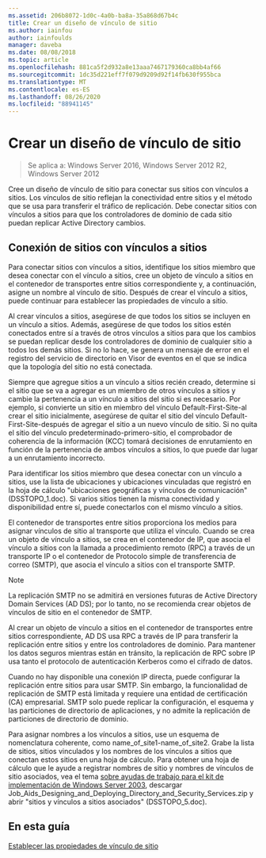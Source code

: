 ```yaml
---
ms.assetid: 206b8072-1d0c-4a0b-ba8a-35a868d67b4c
title: Crear un diseño de vínculo de sitio
ms.author: iainfou
author: iainfoulds
manager: daveba
ms.date: 08/08/2018
ms.topic: article
ms.openlocfilehash: 881ca5f2d932a8e13aaa7467179360ca8bb4af66
ms.sourcegitcommit: 1dc35d221eff7f079d9209d92f14fb630f955bca
ms.translationtype: MT
ms.contentlocale: es-ES
ms.lasthandoff: 08/26/2020
ms.locfileid: "88941145"
---
```

# <a name="creating-a-site-link-design"></a>Crear un diseño de vínculo de sitio

> Se aplica a: Windows Server 2016, Windows Server 2012 R2, Windows Server 2012

Cree un diseño de vínculo de sitio para conectar sus sitios con vínculos a sitios. Los vínculos de sitio reflejan la conectividad entre sitios y el método que se usa para transferir el tráfico de replicación. Debe conectar sitios con vínculos a sitios para que los controladores de dominio de cada sitio puedan replicar Active Directory cambios.

## <a name="connecting-sites-with-site-links"></a>Conexión de sitios con vínculos a sitios

Para conectar sitios con vínculos a sitios, identifique los sitios miembro que desea conectar con el vínculo a sitios, cree un objeto de vínculo a sitios en el contenedor de transportes entre sitios correspondiente y, a continuación, asigne un nombre al vínculo de sitio. Después de crear el vínculo a sitios, puede continuar para establecer las propiedades de vínculo a sitio.

Al crear vínculos a sitios, asegúrese de que todos los sitios se incluyen en un vínculo a sitios. Además, asegúrese de que todos los sitios estén conectados entre sí a través de otros vínculos a sitios para que los cambios se puedan replicar desde los controladores de dominio de cualquier sitio a todos los demás sitios. Si no lo hace, se genera un mensaje de error en el registro del servicio de directorio en Visor de eventos en el que se indica que la topología del sitio no está conectada.

Siempre que agregue sitios a un vínculo a sitios recién creado, determine si el sitio que se va a agregar es un miembro de otros vínculos a sitios y cambie la pertenencia a un vínculo a sitios del sitio si es necesario. Por ejemplo, si convierte un sitio en miembro del vínculo Default-First-Site-al crear el sitio inicialmente, asegúrese de quitar el sitio del vínculo Default-First-Site-después de agregar el sitio a un nuevo vínculo de sitio. Si no quita el sitio del vínculo predeterminado-primero-sitio, el comprobador de coherencia de la información (KCC) tomará decisiones de enrutamiento en función de la pertenencia de ambos vínculos a sitios, lo que puede dar lugar a un enrutamiento incorrecto.

Para identificar los sitios miembro que desea conectar con un vínculo a sitios, use la lista de ubicaciones y ubicaciones vinculadas que registró en la hoja de cálculo "ubicaciones geográficas y vínculos de comunicación" (DSSTOPO_1.doc). Si varios sitios tienen la misma conectividad y disponibilidad entre sí, puede conectarlos con el mismo vínculo a sitios.

El contenedor de transportes entre sitios proporciona los medios para asignar vínculos de sitio al transporte que utiliza el vínculo. Cuando se crea un objeto de vínculo a sitios, se crea en el contenedor de IP, que asocia el vínculo a sitios con la llamada a procedimiento remoto (RPC) a través de un transporte IP o el contenedor de Protocolo simple de transferencia de correo (SMTP), que asocia el vínculo a sitios con el transporte SMTP.

> [!NOTE]
> La replicación SMTP no se admitirá en versiones futuras de Active Directory Domain Services (AD DS); por lo tanto, no se recomienda crear objetos de vínculos de sitio en el contenedor de SMTP.

Al crear un objeto de vínculo a sitios en el contenedor de transportes entre sitios correspondiente, AD DS usa RPC a través de IP para transferir la replicación entre sitios y entre los controladores de dominio. Para mantener los datos seguros mientras están en tránsito, la replicación de RPC sobre IP usa tanto el protocolo de autenticación Kerberos como el cifrado de datos.

Cuando no hay disponible una conexión IP directa, puede configurar la replicación entre sitios para usar SMTP. Sin embargo, la funcionalidad de replicación de SMTP está limitada y requiere una entidad de certificación (CA) empresarial. SMTP solo puede replicar la configuración, el esquema y las particiones de directorio de aplicaciones, y no admite la replicación de particiones de directorio de dominio.

Para asignar nombres a los vínculos a sitios, use un esquema de nomenclatura coherente, como name_of_site1-name_of_site2. Grabe la lista de sitios, sitios vinculados y los nombres de los vínculos a sitios que conectan estos sitios en una hoja de cálculo. Para obtener una hoja de cálculo que le ayude a registrar nombres de sitio y nombres de vínculos de sitio asociados, vea el tema [sobre ayudas de trabajo para el kit de implementación de Windows Server 2003](https://microsoft.com/download/details.aspx?id=9608), descargar Job_Aids_Designing_and_Deploying_Directory_and_Security_Services.zip y abrir "sitios y vínculos a sitios asociados" (DSSTOPO_5.doc).

## <a name="in-this-guide"></a>En esta guía

[Establecer las propiedades de vínculo de sitio](Setting-Site-Link-Properties.md)
